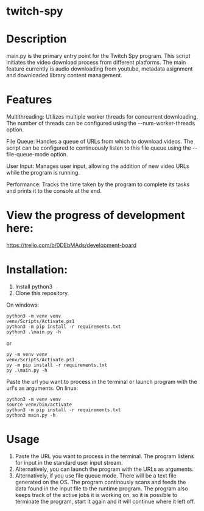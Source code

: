 # twitch-spy

# Description
main.py is the primary entry point for the Twitch Spy program. This script initiates the video download process from different platforms. The main feature currently is audio downloading from youtube, metadata asignment and downloaded library content management.

# Features
Multithreading: Utilizes multiple worker threads for concurrent downloading. The number of threads can be configured using the --num-worker-threads option.

File Queue: Handles a queue of URLs from which to download videos. The script can be configured to continuously listen to this file queue using the --file-queue-mode option.

User Input: Manages user input, allowing the addition of new video URLs while the program is running.

Performance: Tracks the time taken by the program to complete its tasks and prints it to the console at the end.

# View the progress of development here:
https://trello.com/b/0DEbMAds/development-board



# Installation:
1. Install python3
2. Clone this repository.

On windows:
```
python3 -m venv venv
venv/Scripts/Activate.ps1
python3 -m pip install -r requirements.txt
python3 .\main.py -h
```
or 
```
py -m venv venv
venv/Scripts/Activate.ps1
py -m pip install -r requirements.txt
py .\main.py -h
```
Paste the url you want to process in the terminal or launch program with the url's as arguments.
On linux:
```
python3 -m venv venv
source venv/bin/activate
python3 -m pip install -r requirements.txt
python3 main.py -h
```
# Usage
1. Paste the URL you want to process in the terminal. The program listens for input in the standard user input stream.
2. Alternatively, you can launch the program with the URLs as arguments.
3. Alternatively, if you use file queue mode. There will be a text file generated on the OS. The program continously scans and feeds the data found in the input file to the runtime program. The program also keeps track of the active jobs it is working on, so it is possible to terminate the program, start it again and it will continue where it left off.
